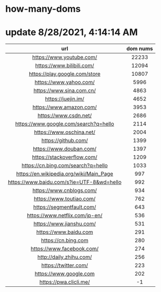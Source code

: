 # how-many-doms

# update 8/28/2021, 4:14:14 AM

url | dom nums
:-: | :-:
https://www.youtube.com/ | 22233
https://www.bilibili.com/ | 12094
https://play.google.com/store | 10807
https://www.yahoo.com/ | 5996
https://www.sina.com.cn/ | 4863
https://juejin.im/ | 4652
https://www.amazon.com/ | 3953
https://www.csdn.net/ | 2686
https://www.google.com/search?q=hello | 2114
https://www.oschina.net/ | 2004
https://github.com/ | 1399
https://www.douban.com/ | 1397
https://stackoverflow.com/ | 1209
https://cn.bing.com/search?q=hello | 1033
https://en.wikipedia.org/wiki/Main_Page | 997
https://www.baidu.com/s?ie=UTF-8&wd=hello | 992
https://www.cnblogs.com/ | 934
https://www.toutiao.com/ | 762
https://segmentfault.com/ | 643
https://www.netflix.com/jp-en/ | 536
https://www.jianshu.com/ | 531
https://www.baidu.com | 291
https://cn.bing.com | 280
https://www.facebook.com/ | 274
http://daily.zhihu.com/ | 256
https://twitter.com/ | 223
https://www.google.com | 202
https://pwa.clicli.me/ | -1
